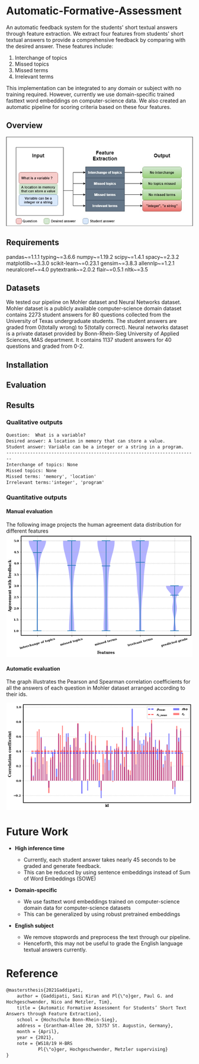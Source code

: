 # Automatic-Formative-Assessment

An automatic feedback system for the students' short textual answers through feature extraction. We extract four features from students' short textual answers to provide a comprehensive
feedback by comparing with the desired answer. These features include:
1. Interchange of topics
2. Missed topics
3. Missed terms
4. Irrelevant terms

This implementation can be integrated to any domain or subject with no training required. However, currently we use domain-specific trained fasttext word embeddings on computer-science 
data. We also created an automatic pipeline for scoring criteria based on these four features.

## Overview

![](images/feature_extraction.jpg)

## Requirements

pandas~=1.1.1
typing~=3.6.6
numpy~=1.19.2
scipy~=1.4.1
spacy~=2.3.2
matplotlib~=3.3.0
scikit-learn~=0.23.1
gensim~=3.8.3
allennlp~=1.2.1
neuralcoref~=4.0
pytextrank~=2.0.2
flair~=0.5.1
nltk~=3.5

## Datasets
 We tested our pipeline on Mohler dataset and Neural Networks dataset. Mohler dataset is a publicly available computer-science domain dataset contains 2273 student answers for 80 questions
collected from the University of Texas undergraduate students. The student answers are graded from 0(totally wrong) to 5(totally correct). Neural networks dataset is a private dataset 
provided by Bonn-Rhein-Sieg University of Applied Sciences, MAS department. It contains 1137 student answers for 40 questions and graded from 0-2.

## Installation

## Evaluation


## Results

### Qualitative outputs

```
Question:  What is a variable?
Desired answer: A location in memory that can store a value.
Student answer: Variable can be a integer or a string in a program.
------------------------------------------------------------------------
Interchange of topics: None
Missed topics: None
Missed terms: 'memory', 'location'
Irrelevant terms:'integer', 'program'
```

### Quantitative outputs


#### Manual evaluation
The following image projects the human agreement data distribution for different features
![](images/manual_violin_plot.png)

#### Automatic evaluation
The graph illustrates the Pearson and Spearman correlation coefficients for all the answers of each question in Mohler dataset arranged according to their ids.

![](images/correlation_coefficients.png)


# Future Work

* **High inference time**
	- Currently, each student answer takes nearly 45 seconds to be graded and generate feedback. 
	- This can be reduced by using sentence embeddings instead of Sum of Word Embeddings (SOWE)

* **Domain-specific**
	- We use fasttext word embeddings trained on computer-science domain data for computer-science datasets
	- This can be generalized by using robust pretrained embeddings

* **English subject**
	- We remove stopwords and preprocess the text through our pipeline.
 	- Henceforth, this may not be useful to grade the English language textual answers currently.


# Reference

```
@mastersthesis{2021Gaddipati,
    author = {Gaddipati, Sasi Kiran and Pl{\"o}ger, Paul G. and Hochgeschwender, Nico and Metzler, Tim},
    title = {Automatic Formative Assessment for Students’ Short Text Answers through Feature Extraction},
    school = {Hochschule Bonn-Rhein-Sieg},
    address = {Grantham-Allee 20, 53757 St. Augustin, Germany},
    month = {April},
    year = {2021},
    note = {WS18/19 H-BRS 
            Pl{\"o}ger, Hochgeschwender, Metzler supervising}
}
```
